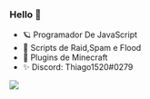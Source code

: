 ### Hello 👋
- 🪐 Programador De JavaScript
- 📌 Scripts de Raid,Spam e Flood
- 📌 Plugins de Minecraft
- ✨ Discord: Thiago1520#0279
<img src="https://media.discordapp.net/attachments/783646767451340830/795873299602604032/download_1.gif">
<!--
**vyxt/vyxt** is a ✨ _special_ ✨ repository because its `README.md` (this file) appears on your GitHub profile.

Here are some ideas to get you started:

- 🔭 I’m currently working on ...
- 🌱 I’m currently learning ...
- 👯 I’m looking to collaborate on ...
- 🤔 I’m looking for help with ...
- 💬 Ask me about ...
- 📫 How to reach me: ...
- 😄 Pronouns: ...
- ⚡ Fun fact: ...
-->
